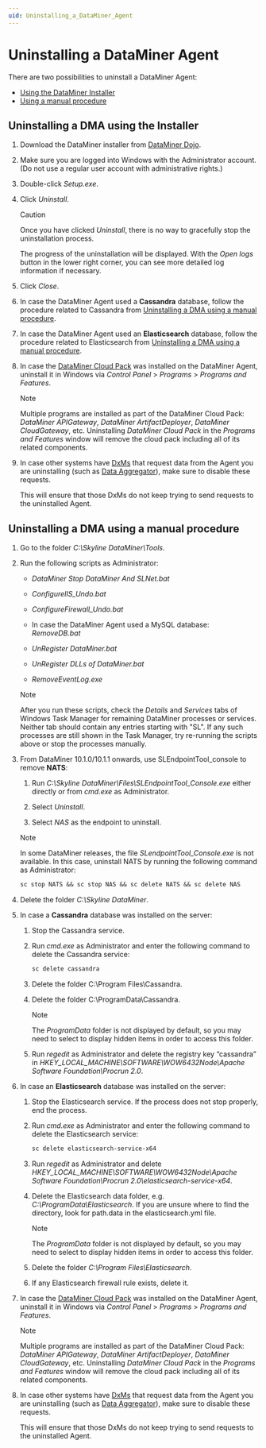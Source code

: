 ```yaml
---
uid: Uninstalling_a_DataMiner_Agent
---
```


# Uninstalling a DataMiner Agent

There are two possibilities to uninstall a DataMiner Agent:

- [Using the DataMiner Installer](#uninstalling-a-dma-using-the-installer)
- [Using a manual procedure](#uninstalling-a-dma-using-a-manual-procedure)

## Uninstalling a DMA using the Installer

1. Download the DataMiner installer from [DataMiner Dojo](https://community.dataminer.services/download/dataminer-installer-v10-2).

1. Make sure you are logged into Windows with the Administrator account. (Do not use a regular user account with administrative rights.)

1. Double-click *Setup.exe*.

1. Click *Uninstall*.

   > [!CAUTION]
   > Once you have clicked *Uninstall*, there is no way to gracefully stop the uninstallation process.

   The progress of the uninstallation will be displayed. With the *Open logs* button in the lower right corner, you can see more detailed log information if necessary.

1. Click *Close*.

1. In case the DataMiner Agent used a **Cassandra** database, follow the procedure related to Cassandra from [Uninstalling a DMA using a manual procedure](#uninstalling-a-dma-using-a-manual-procedure).

1. In case the DataMiner Agent used an **Elasticsearch** database, follow the procedure related to Elasticsearch from [Uninstalling a DMA using a manual procedure](#uninstalling-a-dma-using-a-manual-procedure).

1. In case the [DataMiner Cloud Pack](xref:CloudPackages) was installed on the DataMiner Agent, uninstall it in Windows via *Control Panel* > *Programs* > *Programs and Features*.

   > [!NOTE]
   > Multiple programs are installed as part of the DataMiner Cloud Pack: *DataMiner APIGateway*, *DataMiner ArtifactDeployer*, *DataMiner CloudGateway*, etc. Uninstalling *DataMiner Cloud Pack* in the *Programs and Features* window will remove the cloud pack including all of its related components.

1. In case other systems have [DxMs](xref:DataMinerExtensionModules) that request data from the Agent you are uninstalling (such as [Data Aggregator](xref:Data_Aggregator_DxM)), make sure to disable these requests.

   This will ensure that those DxMs do not keep trying to send requests to the uninstalled Agent.

## Uninstalling a DMA using a manual procedure

1. Go to the folder *C:\\Skyline DataMiner\\Tools*.

1. Run the following scripts as Administrator:

   - *DataMiner Stop DataMiner And SLNet.bat*

   - *ConfigureIIS_Undo.bat*

   - *ConfigureFirewall_Undo.bat*

   - In case the DataMiner Agent used a MySQL database: *RemoveDB.bat*

   - *UnRegister DataMiner.bat*

   - *UnRegister DLLs of DataMiner.bat*

   - *RemoveEventLog.exe*

   > [!NOTE]
   > After you run these scripts, check the *Details* and *Services* tabs of Windows Task Manager for remaining DataMiner processes or services. Neither tab should contain any entries starting with "SL". If any such processes are still shown in the Task Manager, try re-running the scripts above or stop the processes manually.

1. From DataMiner 10.1.0/10.1.1 onwards, use SLEndpointTool_console to remove **NATS**:

   1. Run *C:\\Skyline DataMiner\\Files\\SLEndpointTool_Console.exe* either directly or from *cmd.exe* as Administrator.

   1. Select *Uninstall*.

   1. Select *NAS* as the endpoint to uninstall.

   > [!NOTE]
   > In some DataMiner releases, the file *SLendpointTool_Console.exe* is not available. In this case, uninstall NATS by running the following command as Administrator:
   >
   > ```txt
   > sc stop NATS && sc stop NAS && sc delete NATS && sc delete NAS
   > ```

1. Delete the folder *C:\\Skyline DataMiner*.

1. In case a **Cassandra** database was installed on the server:

   1. Stop the Cassandra service.

   1. Run *cmd.exe* as Administrator and enter the following command to delete the Cassandra service:

      ```txt
      sc delete cassandra
      ```

   1. Delete the folder C:\\Program Files\\Cassandra.

   1. Delete the folder C:\\ProgramData\\Cassandra.

      > [!NOTE]
      > The *ProgramData* folder is not displayed by default, so you may need to select to display hidden items in order to access this folder.

   1. Run *regedit* as Administrator and delete the registry key “cassandra” in *HKEY_LOCAL_MACHINE\\SOFTWARE\\WOW6432Node\\Apache Software Foundation\\Procrun 2.0*.

1. In case an **Elasticsearch** database was installed on the server:

   1. Stop the Elasticsearch service. If the process does not stop properly, end the process.

   1. Run *cmd.exe* as Administrator and enter the following command to delete the Elasticsearch service:

      ```txt
      sc delete elasticsearch-service-x64
      ```

   1. Run *regedit* as Administrator and delete *HKEY_LOCAL_MACHINE\\SOFTWARE\\WOW6432Node\\Apache Software Foundation\\Procrun 2.0\\elasticsearch-service-x64*.

   1. Delete the Elasticsearch data folder, e.g. *C:\\ProgramData\\Elasticsearch*. If you are unsure where to find the directory, look for path.data in the elasticsearch.yml file.

      > [!NOTE]
      > The *ProgramData* folder is not displayed by default, so you may need to select to display hidden items in order to access this folder.

   1. Delete the folder *C:\\Program Files\\Elasticsearch*.

   1. If any Elasticsearch firewall rule exists, delete it.

1. In case the [DataMiner Cloud Pack](xref:CloudPackages) was installed on the DataMiner Agent, uninstall it in Windows via *Control Panel* > *Programs* > *Programs and Features*.

   > [!NOTE]
   > Multiple programs are installed as part of the DataMiner Cloud Pack: *DataMiner APIGateway*, *DataMiner ArtifactDeployer*, *DataMiner CloudGateway*, etc. Uninstalling *DataMiner Cloud Pack* in the *Programs and Features* window will remove the cloud pack including all of its related components.

1. In case other systems have [DxMs](xref:DataMinerExtensionModules) that request data from the Agent you are uninstalling (such as [Data Aggregator](xref:Data_Aggregator_DxM)), make sure to disable these requests.

   This will ensure that those DxMs do not keep trying to send requests to the uninstalled Agent.
